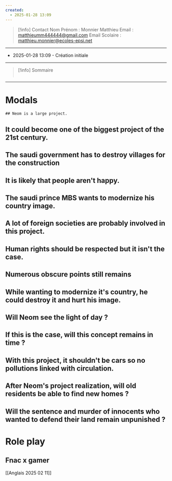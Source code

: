 ```yaml
---
created:
  - 2025-01-28 13:09
---
```

>[!info] Contact 
Nom Prénom : Monnier Matthieu
Email : matthieumm444444@gmail.com
Email Scolaire : matthieu.monnier@ecoles-epsi.net

---
- 2025-01-28 13:09 - Création initiale
---

> [!info] Sommaire
> ```table-of-contents
> ```

---

# Modals
	## Neom is a large project.
## It could become one of the biggest project of the 21st century.
## The saudi government has to destroy villages for the construction
## It is likely that people aren't happy.
## The saudi prince MBS wants to modernize his country image.
## A lot of foreign societies are probably involved in this project.
## Human rights should be respected but it isn't the case.
## Numerous obscure points still remains
## While wanting to modernize it's country, he could destroy it and hurt his image.
## Will Neom see the light of day ?
## If this is the case, will this concept remains in time ?
## With this project, it shouldn't be cars so no pollutions linked with circulation.
## After Neom's project realization, will old residents be able to find new homes ?
## Will the sentence and murder of innocents who wanted to defend their land remain unpunished ?

# Role play

## Fnac x gamer



[[Anglais 2025 02 11]]
